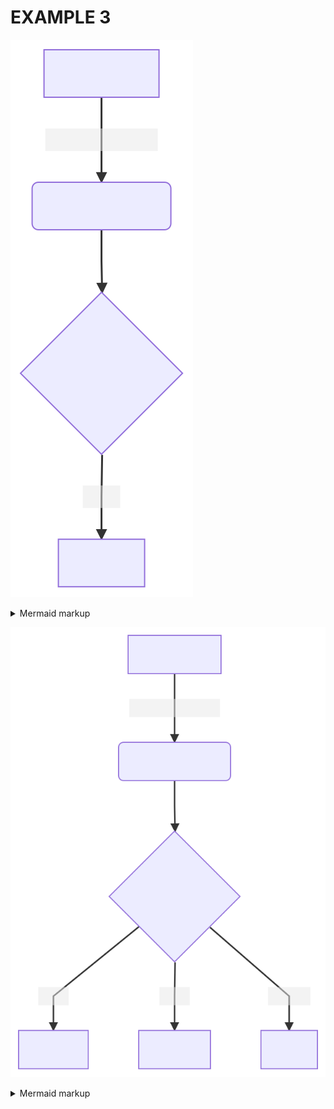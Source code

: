 # EXAMPLE 3

<!-- generated by mermaid compile action - START -->
![~mermaid diagram 1~](/.resources/test-md-1.svg)
<details>
  <summary>Mermaid markup</summary>

```mermaid
graph TD
    A[Christmas] -->|Get money 1| B(Go shopping)
    B --> C{Let me think}
    C -->|One| D[Laptop]
    
```

</details>
<!-- generated by mermaid compile action - END -->

<!-- generated by mermaid compile action - START -->
![~mermaid diagram 2~](/.resources/test-md-2.svg)
<details>
  <summary>Mermaid markup</summary>

```mermaid
graph TD
    A[Christmas] -->|Get money 1| B(Go shopping)
    B --> C{Let me think}
    C -->|One| D[Laptop]
    C -->|Two| E[iPhone]
    C -->|Three| F[fa:fa-car Car]
    
```

</details>
<!-- generated by mermaid compile action - END -->
